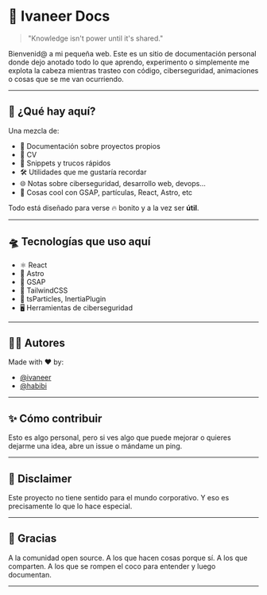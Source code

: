 # 🧪 Ivaneer Docs

> "Knowledge isn't power until it's shared."

Bienvenid@ a mi pequeña web. Este es un sitio de documentación personal donde dejo anotado todo lo que aprendo, experimento o simplemente me explota la cabeza mientras trasteo con código, ciberseguridad, animaciones o cosas que se me van ocurriendo.

---

## 🧠 ¿Qué hay aquí?

Una mezcla de:

- 📁 Documentación sobre proyectos propios
- 📝 CV
- 🧩 Snippets y trucos rápidos
- 🛠️ Utilidades que me gustaría recordar
- 🌐 Notas sobre ciberseguridad, desarrollo web, devops...
- 🎨 Cosas cool con GSAP, partículas, React, Astro, etc

Todo está diseñado para verse 🔥 bonito y a la vez ser **útil**.

---

## 🛸 Tecnologías que uso aquí

- ⚛️ React
- 🧪 Astro
- 🎥 GSAP
- 💨 TailwindCSS
- 🧬 tsParticles, InertiaPlugin
- 🖥️ Herramientas de ciberseguridad

---

## 🧑‍💻 Autores

Made with ❤️ by:

- [@ivaneer](https://github.com/ivaneer)
- [@habibi](https://github.com/Herrahabibi)

---

## ✨ Cómo contribuir

Esto es algo personal, pero si ves algo que puede mejorar o quieres dejarme una idea, abre un issue o mándame un ping.

---

## 🧨 Disclaimer

Este proyecto no tiene sentido para el mundo corporativo. Y eso es precisamente lo que lo hace especial.

---

## 🫶 Gracias

A la comunidad open source. A los que hacen cosas porque sí. A los que comparten. A los que se rompen el coco para entender y luego documentan.

---

